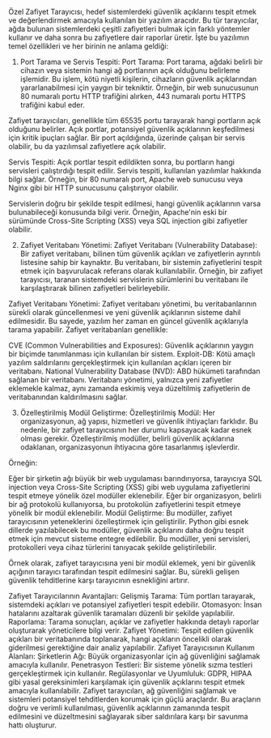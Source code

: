 Özel Zafiyet Tarayıcısı, hedef sistemlerdeki güvenlik açıklarını tespit etmek ve değerlendirmek amacıyla kullanılan bir yazılım aracıdır. Bu tür tarayıcılar, ağda bulunan sistemlerdeki çeşitli zafiyetleri bulmak için farklı yöntemler kullanır ve daha sonra bu zafiyetlere dair raporlar üretir. İşte bu yazılımın temel özellikleri ve her birinin ne anlama geldiği:

1. Port Tarama ve Servis Tespiti:
Port Tarama: Port tarama, ağdaki belirli bir cihazın veya sistemin hangi ağ portlarının açık olduğunu belirleme işlemidir. Bu işlem, kötü niyetli kişilerin, cihazların güvenlik açıklarından yararlanabilmesi için yaygın bir tekniktir. Örneğin, bir web sunucusunun 80 numaralı portu HTTP trafiğini alırken, 443 numaralı portu HTTPS trafiğini kabul eder.

Zafiyet tarayıcıları, genellikle tüm 65535 portu tarayarak hangi portların açık olduğunu belirler. Açık portlar, potansiyel güvenlik açıklarının keşfedilmesi için kritik ipuçları sağlar. Bir port açıldığında, üzerinde çalışan bir servis olabilir, bu da yazılımsal zafiyetlere açık olabilir.

Servis Tespiti: Açık portlar tespit edildikten sonra, bu portların hangi servisleri çalıştırdığı tespit edilir. Servis tespiti, kullanılan yazılımlar hakkında bilgi sağlar. Örneğin, bir 80 numaralı port, Apache web sunucusu veya Nginx gibi bir HTTP sunucusunu çalıştırıyor olabilir.

Servislerin doğru bir şekilde tespit edilmesi, hangi güvenlik açıklarının varsa bulunabileceği konusunda bilgi verir. Örneğin, Apache'nin eski bir sürümünde Cross-Site Scripting (XSS) veya SQL injection gibi zafiyetler olabilir.

2. Zafiyet Veritabanı Yönetimi:
Zafiyet Veritabanı (Vulnerability Database): Bir zafiyet veritabanı, bilinen tüm güvenlik açıkları ve zafiyetlerin ayrıntılı listesine sahip bir kaynaktır. Bu veritabanı, bir sistemin zafiyetlerini tespit etmek için başvurulacak referans olarak kullanılabilir. Örneğin, bir zafiyet tarayıcısı, taranan sistemdeki servislerin sürümlerini bu veritabanı ile karşılaştırarak bilinen zafiyetleri belirleyebilir.

Zafiyet Veritabanı Yönetimi: Zafiyet veritabanı yönetimi, bu veritabanlarının sürekli olarak güncellenmesi ve yeni güvenlik açıklarının sisteme dahil edilmesidir. Bu sayede, yazılım her zaman en güncel güvenlik açıklarıyla tarama yapabilir. Zafiyet veritabanları genellikle:

CVE (Common Vulnerabilities and Exposures): Güvenlik açıklarının yaygın bir biçimde tanımlanması için kullanılan bir sistem.
Exploit-DB: Kötü amaçlı yazılım saldırılarını gerçekleştirmek için kullanılan açıkları içeren bir veritabanı.
National Vulnerability Database (NVD): ABD hükümeti tarafından sağlanan bir veritabanı.
Veritabanı yönetimi, yalnızca yeni zafiyetler eklemekle kalmaz, aynı zamanda eskimiş veya düzeltilmiş zafiyetlerin de veritabanından kaldırılmasını sağlar.

3. Özelleştirilmiş Modül Geliştirme:
Özelleştirilmiş Modül: Her organizasyonun, ağ yapısı, hizmetleri ve güvenlik ihtiyaçları farklıdır. Bu nedenle, bir zafiyet tarayıcısının her durumu kapsayacak kadar esnek olması gerekir. Özelleştirilmiş modüller, belirli güvenlik açıklarına odaklanan, organizasyonun ihtiyacına göre tasarlanmış işlevlerdir.

Örneğin:

Eğer bir şirketin ağı büyük bir web uygulaması barındırıyorsa, tarayıcıya SQL injection veya Cross-Site Scripting (XSS) gibi web uygulama zafiyetlerini tespit etmeye yönelik özel modüller eklenebilir.
Eğer bir organizasyon, belirli bir ağ protokolü kullanıyorsa, bu protokolün zafiyetlerini tespit etmeye yönelik bir modül eklenebilir.
Modül Geliştirme: Bu modüller, zafiyet tarayıcısının yeteneklerini özelleştirmek için geliştirilir. Python gibi esnek dillerde yazılabilecek bu modüller, güvenlik açıklarını daha doğru tespit etmek için mevcut sisteme entegre edilebilir. Bu modüller, yeni servisleri, protokolleri veya cihaz türlerini tanıyacak şekilde geliştirilebilir.

Örnek olarak, zafiyet tarayıcısına yeni bir modül eklemek, yeni bir güvenlik açığının tarayıcı tarafından tespit edilmesini sağlar. Bu, sürekli gelişen güvenlik tehditlerine karşı tarayıcının esnekliğini artırır.

Zafiyet Tarayıcılarının Avantajları:
Gelişmiş Tarama: Tüm portları tarayarak, sistemdeki açıkları ve potansiyel zafiyetleri tespit edebilir.
Otomasyon: İnsan hatalarını azaltarak güvenlik taramaları düzenli bir şekilde yapılabilir.
Raporlama: Tarama sonuçları, açıklar ve zafiyetler hakkında detaylı raporlar oluşturarak yöneticilere bilgi verir.
Zafiyet Yönetimi: Tespit edilen güvenlik açıkları bir veritabanında toplanarak, hangi açıkların öncelikli olarak giderilmesi gerektiğine dair analiz yapılabilir.
Zafiyet Tarayıcısının Kullanım Alanları:
Şirketlerin Ağı: Büyük organizasyonlar için ağ güvenliğini sağlamak amacıyla kullanılır.
Penetrasyon Testleri: Bir sisteme yönelik sızma testleri gerçekleştirmek için kullanılır.
Regülasyonlar ve Uyumluluk: GDPR, HIPAA gibi yasal gereksinimleri karşılamak için güvenlik açıklarını tespit etmek amacıyla kullanılabilir.
Zafiyet tarayıcıları, ağ güvenliğini sağlamak ve sistemleri potansiyel tehditlerden korumak için güçlü araçlardır. Bu araçların doğru ve verimli kullanılması, güvenlik açıklarının zamanında tespit edilmesini ve düzeltmesini sağlayarak siber saldırılara karşı bir savunma hattı oluşturur.
